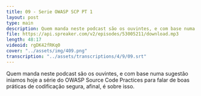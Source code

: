 ```yaml
---
title: 09 - Serie OWASP SCP PT 1
layout: post
type: main
description: Quem manda neste podcast são os ouvintes, e com base numa sugestão iniamos hoje a série do OWASP Source Code Practices para falar de boas práticas de codificação segura, afinal, é sobre isso.
file: https://api.spreaker.com/v2/episodes/53005211/download.mp3
length: 48:17
videoid: rgDK42fRKq0
cover: "../assets/img/409.png"
transcription: "../assets/transcriptions/4/9/09.srt"
---
```


Quem manda neste podcast são os ouvintes, e com base numa sugestão iniamos hoje a série do OWASP Source Code Practices para falar de boas práticas de codificação segura, afinal, é sobre isso.